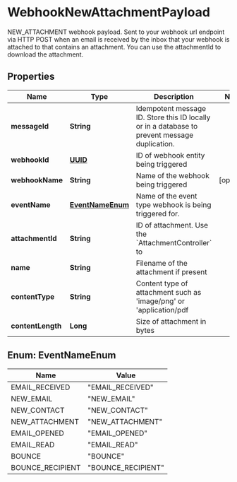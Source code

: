 

# WebhookNewAttachmentPayload

NEW_ATTACHMENT webhook payload. Sent to your webhook url endpoint via HTTP POST when an email is received by the inbox that your webhook is attached to that contains an attachment. You can use the attachmentId to download the attachment.
## Properties

Name | Type | Description | Notes
------------ | ------------- | ------------- | -------------
**messageId** | **String** | Idempotent message ID. Store this ID locally or in a database to prevent message duplication. | 
**webhookId** | [**UUID**](UUID) | ID of webhook entity being triggered | 
**webhookName** | **String** | Name of the webhook being triggered |  [optional]
**eventName** | [**EventNameEnum**](#EventNameEnum) | Name of the event type webhook is being triggered for. | 
**attachmentId** | **String** | ID of attachment. Use the &#x60;AttachmentController&#x60; to | 
**name** | **String** | Filename of the attachment if present | 
**contentType** | **String** | Content type of attachment such as &#39;image/png&#39; or &#39;application/pdf | 
**contentLength** | **Long** | Size of attachment in bytes | 



## Enum: EventNameEnum

Name | Value
---- | -----
EMAIL_RECEIVED | &quot;EMAIL_RECEIVED&quot;
NEW_EMAIL | &quot;NEW_EMAIL&quot;
NEW_CONTACT | &quot;NEW_CONTACT&quot;
NEW_ATTACHMENT | &quot;NEW_ATTACHMENT&quot;
EMAIL_OPENED | &quot;EMAIL_OPENED&quot;
EMAIL_READ | &quot;EMAIL_READ&quot;
BOUNCE | &quot;BOUNCE&quot;
BOUNCE_RECIPIENT | &quot;BOUNCE_RECIPIENT&quot;



